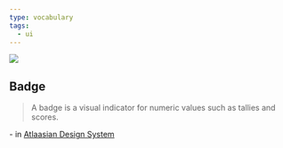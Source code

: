 ```yaml
---
type: vocabulary
tags:
  - ui
---
```

![](https://atlassian.design/static/652a8df1ffd1f9b19b35b4f967f8943d/badge.svg)

## Badge
> A badge is a visual indicator for numeric values such as tallies and scores.

\- in [Atlaasian Design System](https://atlassian.design/components)
